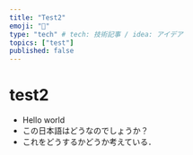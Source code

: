```yaml
---
title: "Test2"
emoji: "📘"
type: "tech" # tech: 技術記事 / idea: アイデア
topics: ["test"]
published: false
---
```


# test2
- Hello world
- この日本語はどうなのでしょうか？
- これをどうするかどうか考えている．
